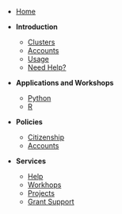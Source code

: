 - [Home](/)
- **Introduction**
  - [Clusters](/introduction/clusters)
  - [Accounts](/introduction/accounts)
  - [Usage](/introduction/usage)
  - [Need Help?](/services/help)

- **Applications and Workshops**
  - [Python](/applications/python/)
  - [R](/applications/r/)

- **Policies**
  - [Citizenship](/policies/citizenship)
  - [Accounts](/policies/accounts)

- **Services**
  - [Help](/services/help)
  - [Workhops](/services/workshops)
  - [Projects](/services/projects)
  - [Grant Support](/services/grants)
